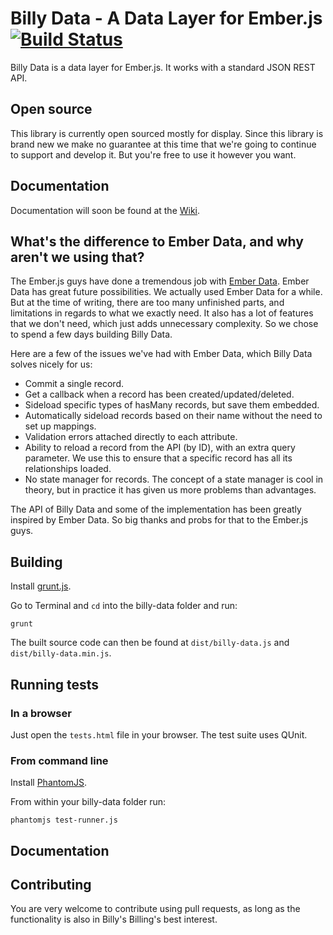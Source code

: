 # Billy Data - A Data Layer for Ember.js [![Build Status](https://travis-ci.org/billysbilling/billy-data.png?branch=master)](https://travis-ci.org/billysbilling/billy-data)

Billy Data is a data layer for Ember.js. It works with a standard JSON REST API.

## Open source

This library is currently open sourced mostly for display.
Since this library is brand new we make no guarantee at this time that we're going to continue to support and develop it.
But you're free to use it however you want. 

## Documentation

Documentation will soon be found at the [Wiki](https://github.com/billysbilling/billy-data/wiki).

## What's the difference to Ember Data, and why aren't we using that?

The Ember.js guys have done a tremendous job with [Ember Data](http://github.com/emberjs/data). Ember Data has great
future possibilities. We actually used Ember Data for a while.
But at the time of writing, there are too many unfinished parts, and limitations in regards to what
we exactly need. It also has a lot of features that we don't need, which just adds unnecessary complexity.
So we chose to spend a few days building Billy Data.

Here are a few of the issues we've had with Ember Data, which Billy Data solves nicely for us:

- Commit a single record.
- Get a callback when a record has been created/updated/deleted.
- Sideload specific types of hasMany records, but save them embedded.
- Automatically sideload records based on their name without the need to set up mappings.
- Validation errors attached directly to each attribute.
- Ability to reload a record from the API (by ID), with an extra query parameter. We use this to ensure that a specific record has all its relationships loaded.
- No state manager for records. The concept of a state manager is cool in theory, but in practice it has given us more problems than advantages. 

The API of Billy Data and some of the implementation has been greatly inspired by Ember Data. So big thanks and probs
for that to the Ember.js guys.

## Building

Install [grunt.js](https://github.com/gruntjs/grunt/blob/0.3-stable/docs/toc.md).

Go to Terminal and `cd` into the billy-data folder and run:

```
grunt
```

The built source code can then be found at `dist/billy-data.js` and `dist/billy-data.min.js`.

## Running tests

### In a browser

Just open the `tests.html` file in your browser. The test suite uses QUnit.

### From command line

Install [PhantomJS](http://phantomjs.org/).

From within your billy-data folder run:

```
phantomjs test-runner.js
```

## Documentation



## Contributing

You are very welcome to contribute using pull requests, as long as the functionality is also in Billy's Billing's best interest.